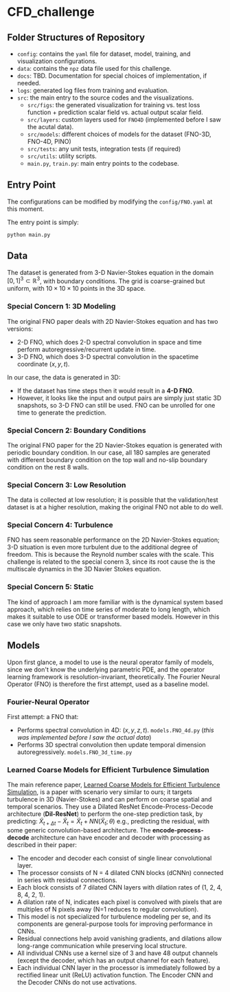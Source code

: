 # CFD_challenge

## Folder Structures of Repository 

- `config`: contains the `yaml` file for dataset, model, training, and visualization configurations. 
- `data`: contains the `npz` data file used for this challenge. 
- `docs`: TBD. Documentation for special choices of implementation, if needed.
- `logs`: generated log files from training and evaluation.
- `src`: the main entry to the source codes and the visualizations. 
    - `src/figs`: the generated visualization for training vs. test loss function + prediction scalar field vs. actual output scalar field. 
    - `src/layers`: custom layers used for `FNO4D` (implemented before I saw the acutal data).
    - `src/models`: different choices of models for the dataset (FNO-3D, FNO-4D, PINO)
    - `src/tests`: any unit tests, integration tests (if required)
    - `src/utils`: utility scripts. 
    - `main.py`, `train.py`: main entry points to the codebase. 


## Entry Point

The configurations can be modified by modifying the `config/FNO.yaml` at this moment. 

The entry point is simply: 
```
python main.py 
```


## Data 

The dataset is generated from 3-D Navier-Stokes equation in the domain $[0,1]^3 \subset \mathbb{R}^3$, with boundary conditions. The grid is coarse-grained but uniform, with $10\times 10\times10$ points in the 3D space. 

### Special Concern 1: 3D Modeling 
The original FNO paper deals with 2D Navier-Stokes equation and has two versions: 
- 2-D FNO, which does 2-D spectral convolution in space and time perform autoregressive/recurrent update in time.
- 3-D FNO, which does 3-D spectral convolution in the spacetime coordinate $(x,y,t)$. 

In our case, the data is generated in 3D:
- If the dataset has time steps then it would result in a __4-D FNO__. 
- However, it looks like the input and output pairs are simply just static 3D snapshots, so 3-D FNO can still be used. FNO can be unrolled for one time to generate the prediction. 

### Special Concern 2: Boundary Conditions 

The original FNO paper for the 2D Navier-Stokes equation is generated with periodic boundary condition. In our case, all 180 samples are generated with different boundary condition on the top wall and no-slip boundary condition on the rest 8 walls. 

### Special Concern 3: Low Resolution 

The data is collected at low resolution; it is possible that the validation/test dataset is at a higher resolution, making the original FNO not able to do well. 


### Special Concern 4: Turbulence 

FNO has seem reasonable performance on the 2D Navier-Stokes equation; 3-D situation is even more turbulent due to the additional degree of freedom. This is because the Reynold number scales with the scale. This challenge is related to the special conern 3, since its root cause the is the multiscale dynamics in the 3D Navier Stokes equation. 

### Special Concern 5: Static 

The kind of approach I am more familiar with is the dynamical system based approach, which relies on time series of moderate to long length, which makes it suitable to use ODE or transformer based models. However in this case we only have two static snapshots. 


## Models 

Upon first glance, a model to use is the neural operator family of models, since we don't know the underlying parametric PDE, and the operator learning framework is resolution-invariant, theoretically. The Fourier Neural Operator (FNO) is therefore the first attempt, used as a baseline model.

### Fourier-Neural Operator

First attempt: a FNO that:
- Performs spectral convolution in 4D: $(x,y,z,t)$. `models.FNO_4d.py` (_this was implemented before I saw the actual data_)
- Performs 3D spectral convolution then update temporal dimension autoregressively. `models.FNO_3d_time.py` 

### Learned Coarse Models for Efficient Turbulence Simulation

The main reference paper, [Learned Coarse Models for Efficient Turbulence Simulation](https://arxiv.org/abs/2112.15275), is a paper with scenario very similar to ours; it targets turbulence in 3D (Navier-Stokes) and can perform on coarse spatial and temporal scenarios. They use a Dilated ResNet Encode-Process-Decode architecture (__Dil-ResNet__) to perform the one-step prediction task, by predicting:
$\tilde{X}_{t+\Delta t} - \tilde{X}_t = \tilde{X}_t + NN(\tilde{X}_t; \theta)$
e.g., predicting the residual, with some generic convolution-based architecture. The __encode-process-decode__ architecture can have encoder and decoder with processing as described in their paper: 
- The encoder and decoder each consist of single linear convolutional layer.
- The processor consists of N = 4 dilated CNN blocks (dCNNn) connected in series with residual connections. 
- Each block consists of 7 dilated CNN layers with dilation rates of (1, 2, 4, 8, 4, 2, 1). 
- A dilation rate of N, indicates each pixel is convolved with pixels that are multiples of N pixels away 
    (N=1 reduces to regular convolution). 
- This model is not specialized for turbulence modeling per se, and its components are general-purpose tools for
    improving performance in CNNs. 
- Residual connections help avoid vanishing gradients, and dilations allow long-range communication 
    while preserving local structure. 
- All individual CNNs use a kernel size of 3 and have 48 output channels 
    (except the decoder, which has an output channel for each feature).
- Each individual CNN layer in the processor is immediately followed by a rectified linear unit (ReLU) activation function. 
    The Encoder CNN and the Decoder CNNs do not use activations.